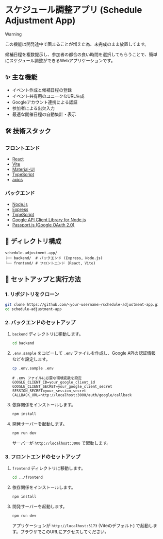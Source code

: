# スケジュール調整アプリ (Schedule Adjustment App)

> [!WARNING]
> この機能は開発途中で固まることが増えた為、未完成のまま放置してます。

候補日程を複数提示し、参加者の都合の良い時間を選択してもらうことで、簡単にスケジュール調整ができるWebアプリケーションです。

## ✨ 主な機能

- イベント作成と候補日程の登録
- イベント共有用のユニークなURL生成
- Googleアカウント連携による認証
- 参加者による出欠入力
- 最適な開催日程の自動集計・表示

## 🛠️ 技術スタック

### フロントエンド

- [React](https://react.dev/)
- [Vite](https://vitejs.dev/)
- [Material-UI](https://mui.com/)
- [TypeScript](https://www.typescriptlang.org/)
- [axios](https://axios-http.com/)

### バックエンド

- [Node.js](https://nodejs.org/)
- [Express](https://expressjs.com/)
- [TypeScript](https://www.typescriptlang.org/)
- [Google API Client Library for Node.js](https://github.com/googleapis/google-api-nodejs-client)
- [Passport.js (Google OAuth 2.0)](http://www.passportjs.org/)

## 📂 ディレクトリ構成

```
schedule-adjustment-app/
├── backend/  # バックエンド (Express, Node.js)
└── frontend/ # フロントエンド (React, Vite)
```

## 🚀 セットアップと実行方法

### 1. リポジトリをクローン

```bash
git clone https://github.com/<your-username>/schedule-adjustment-app.git
cd schedule-adjustment-app
```

### 2. バックエンドのセットアップ

1.  `backend` ディレクトリに移動します。
    ```bash
    cd backend
    ```

2.  `.env.sample` をコピーして `.env` ファイルを作成し、Google APIの認証情報などを設定します。
    ```bash
    cp .env.sample .env
    ```
    ```.env
    # .env ファイルに必要な環境変数を設定
    GOOGLE_CLIENT_ID=your_google_client_id
    GOOGLE_CLIENT_SECRET=your_google_client_secret
    SESSION_SECRET=your_session_secret
    CALLBACK_URL=http://localhost:3000/auth/google/callback
    ```

3.  依存関係をインストールします。
    ```bash
    npm install
    ```

4.  開発サーバーを起動します。
    ```bash
    npm run dev
    ```

    サーバーが `http://localhost:3000` で起動します。

### 3. フロントエンドのセットアップ

1.  `frontend` ディレクトリに移動します。
    ```bash
    cd ../frontend
    ```

2.  依存関係をインストールします。
    ```bash
    npm install
    ```

3.  開発サーバーを起動します。
    ```bash
    npm run dev
    ```

    アプリケーションが `http://localhost:5173` (Viteのデフォルト) で起動します。ブラウザでこのURLにアクセスしてください。
